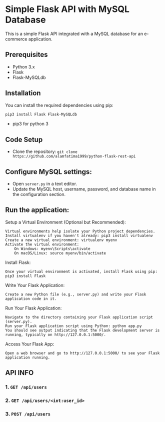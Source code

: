 # Simple Flask API with MySQL Database

This is a simple Flask API integrated with a MySQL database for an e-commerce application.

## Prerequisites

- Python 3.x
- Flask
- Flask-MySQLdb

## Installation

You can install the required dependencies using pip:

```bash
pip3 install Flask Flask-MySQLdb
```
 - pip3 for python 3

## Code Setup

- Clone the repository: ```git clone https://github.com/alamfatima1999/python-flask-rest-api```


## Configure MySQL settings:

   - Open `server.py` in a text editor.
   - Update the MySQL host, username, password, and database name in the configuration section.

## Run the application:

Setup a Virtual Environment (Optional but Recommended):

    Virtual environments help isolate your Python project dependencies.
    Install virtualenv if you haven't already: pip3 install virtualenv
    Create a new virtual environment: virtualenv myenv
    Activate the virtual environment:
        On Windows: myenv\Scripts\activate
        On macOS/Linux: source myenv/bin/activate

Install Flask:

    Once your virtual environment is activated, install Flask using pip: pip3 install Flask

Write Your Flask Application:

    Create a new Python file (e.g., server.py) and write your Flask application code in it. 

Run Your Flask Application:

    Navigate to the directory containing your Flask application script (server.py).
    Run your Flask application script using Python: python app.py
    You should see output indicating that the Flask development server is running, typically on http://127.0.0.1:5000/.

Access Your Flask App:

    Open a web browser and go to http://127.0.0.1:5000/ to see your Flask application running.


## API INFO

### 1. `GET /api/users`
### 2. `GET /api/users/<int:user_id>`
### 3. `POST /api/users`


   

